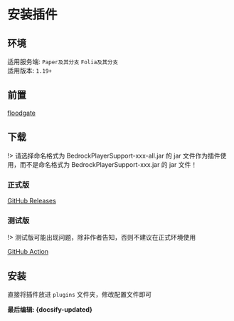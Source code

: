 # 安装插件
## 环境
适用服务端: `Paper及其分支` `Folia及其分支`  
适用版本: `1.19+`
## 前置
[floodgate](https://github.com/GeyserMC/Floodgate)
## 下载
!> 请选择命名格式为 BedrockPlayerSupport-xxx-all.jar 的 jar 文件作为插件使用，而不是命名格式为 BedrockPlayerSupport-xxx.jar 的 jar 文件！
### 正式版
[GitHub Releases](https://github.com/DongShaoNB/BedrockPlayerSupport/releases)  
### 测试版
!> 测试版可能出现问题，除非作者告知，否则不建议在正式环境使用

[GitHub Action](https://github.com/DongShaoNB/BedrockPlayerSupport/actions/workflows/gradle.yml)
## 安装
直接将插件放进 `plugins` 文件夹，修改配置文件即可

**最后编辑: {docsify-updated}**